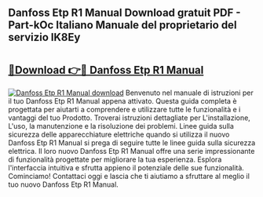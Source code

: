 ## Danfoss Etp R1 Manual Download gratuit PDF - Part-kOc Italiano Manuale del proprietario del servizio lK8Ey

# <h2><a href="http://dfesc8p.blite.top/?on=Danfoss+Etp+R1+Manual">🔗Download 👉🔴 Danfoss Etp R1 Manual</a></h2>

[![Danfoss Etp R1 Manual download](https://i.imgur.com/lujVjoI.png)](http://dfesc8p.blite.top/?on=Danfoss+Etp+R1+Manual)
Benvenuto nel manuale di istruzioni per il tuo Danfoss Etp R1 Manual appena attivato. Questa guida completa è progettata per aiutarti a comprendere e utilizzare tutte le funzionalità e i vantaggi del tuo Prodotto. Troverai istruzioni dettagliate per L'installazione, L'uso, la manutenzione e la risoluzione dei problemi. Linee guida sulla sicurezza delle apparecchiature elettriche quando si utilizza il nuovo Danfoss Etp R1 Manual si prega di seguire tutte le linee guida sulla sicurezza elettrica. Il loro nuovo Danfoss Etp R1 Manual offre una serie impressionante di funzionalità progettate per migliorare la tua esperienza. Esplora l'interfaccia intuitiva e sfrutta appieno il potenziale delle sue funzionalità. Cominciamo! Contattaci oggi e lascia che ti aiutiamo a sfruttare al meglio il tuo nuovo Danfoss Etp R1 Manual.
